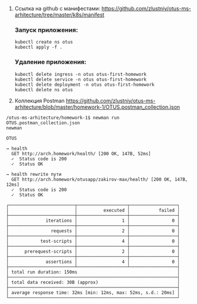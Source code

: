 1. Ссылка на github c манифестами: https://github.com/zlustniy/otus-ms-arhitecture/tree/master/k8s/manifest
    ### Запуск приложения:
    ```shell
    kubectl create ns otus
    kubectl apply -f .
    ```
    ### Удаление приложения:
    ```shell
    kubectl delete ingress -n otus otus-first-homework
    kubectl delete service -n otus otus-first-homework
    kubectl delete deployment -n otus otus-first-homework
    kubectl delete ns otus
    ```
2. Коллекция Postman https://github.com/zlustniy/otus-ms-arhitecture/blob/master/homework-1/OTUS.postman_collection.json
```shell
/otus-ms-arhitecture/homework-1$ newman run OTUS.postman_collection.json
newman

OTUS

→ health
  GET http://arch.homework/health/ [200 OK, 147B, 52ms]
  ✓  Status code is 200
  ✓  Status OK

→ health rewrite пути
  GET http://arch.homework/otusapp/zakirov-max/health/ [200 OK, 147B, 12ms]
  ✓  Status code is 200
  ✓  Status OK

┌─────────────────────────┬───────────────────┬──────────────────┐
│                         │          executed │           failed │
├─────────────────────────┼───────────────────┼──────────────────┤
│              iterations │                 1 │                0 │
├─────────────────────────┼───────────────────┼──────────────────┤
│                requests │                 2 │                0 │
├─────────────────────────┼───────────────────┼──────────────────┤
│            test-scripts │                 4 │                0 │
├─────────────────────────┼───────────────────┼──────────────────┤
│      prerequest-scripts │                 2 │                0 │
├─────────────────────────┼───────────────────┼──────────────────┤
│              assertions │                 4 │                0 │
├─────────────────────────┴───────────────────┴──────────────────┤
│ total run duration: 150ms                                      │
├────────────────────────────────────────────────────────────────┤
│ total data received: 30B (approx)                              │
├────────────────────────────────────────────────────────────────┤
│ average response time: 32ms [min: 12ms, max: 52ms, s.d.: 20ms] │
└────────────────────────────────────────────────────────────────┘
```